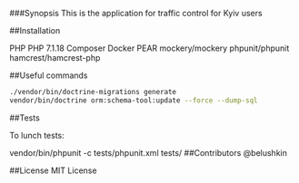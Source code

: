 ###Synopsis 
This is the application for traffic control for Kyiv users

##Installation

PHP PHP 7.1.18
Composer
Docker
PEAR
mockery/mockery
phpunit/phpunit
hamcrest/hamcrest-php

##Useful commands
```bash
./vendor/bin/doctrine-migrations generate
vendor/bin/doctrine orm:schema-tool:update --force --dump-sql
```

##Tests

To lunch tests:

vendor/bin/phpunit -c tests/phpunit.xml tests/
##Contributors @belushkin

##License MIT License
